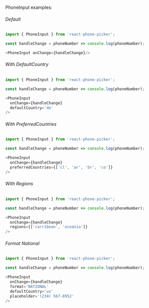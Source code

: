 PhoneInput examples:

###### Default
```js
import { PhoneInput } from 'react-phone-picker';

const handleChange = phoneNumber => console.log(phoneNumber);

<PhoneInput onChange={handleChange}/>
```

###### With DefaultCountry
```js
import { PhoneInput } from 'react-phone-picker';

const handleChange = phoneNumber => console.log(phoneNumber);

<PhoneInput
  onChange={handleChange}
  defaultCountry='de'
/>
```


###### With PreferredCountries
```js
import { PhoneInput } from 'react-phone-picker';

const handleChange = phoneNumber => console.log(phoneNumber);

<PhoneInput
  onChange={handleChange}
  preferredCountries={['cl', 'ar', 'br', 'co']}
/>
```


###### With Regions
```js
import { PhoneInput } from 'react-phone-picker';

const handleChange = phoneNumber => console.log(phoneNumber);

<PhoneInput
  onChange={handleChange}
  regions={['carribean', 'oceania']}
/>
```

###### Format National
```js
import { PhoneInput } from 'react-phone-picker';

const handleChange = phoneNumber => console.log(phoneNumber);

<PhoneInput
  onChange={handleChange}
  format='NATIONAL'
  defaultCountry='us'
  placeholder='(234) 567-8952'
/>
```


